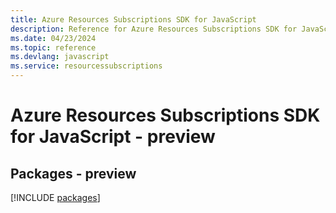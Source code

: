 ```yaml
---
title: Azure Resources Subscriptions SDK for JavaScript
description: Reference for Azure Resources Subscriptions SDK for JavaScript
ms.date: 04/23/2024
ms.topic: reference
ms.devlang: javascript
ms.service: resourcessubscriptions
---
```

# Azure Resources Subscriptions SDK for JavaScript - preview
## Packages - preview
[!INCLUDE [packages](resources-subscriptions-index.md)]